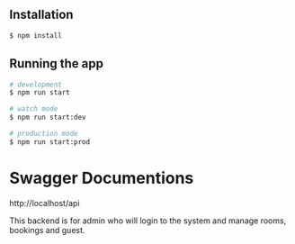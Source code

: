 ## Installation

```bash
$ npm install
```

## Running the app

```bash
# development
$ npm run start

# watch mode
$ npm run start:dev

# production mode
$ npm run start:prod
```

# Swagger Documentions

http://localhost/api

This backend is for admin who will login to the system and manage rooms, bookings and guest.
